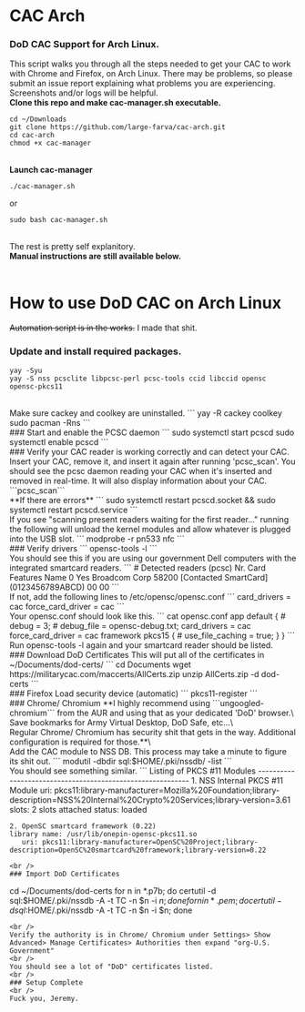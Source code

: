# CAC Arch

### DoD CAC Support for Arch Linux.
This script walks you through all the steps needed to get your CAC to work with Chrome and Firefox, on Arch Linux. There may be problems, so please submit an issue report explaining what problems you are experiencing. Screenshots and/or logs will be helpful.\
**Clone this repo and make cac-manager.sh executable.**
```
cd ~/Downloads
git clone https://github.com/large-farva/cac-arch.git
cd cac-arch
chmod +x cac-manager
```
\
**Launch cac-manager**
```
./cac-manager.sh
```
or
```
sudo bash cac-manager.sh
```
\
The rest is pretty self explanitory.
\
**Manual instructions are still available below.**
<br />
<br />
# How to use DoD CAC on Arch Linux
~~Automation script is in the works.~~ I made that shit.
<br />
### Update and install required packages.
```
yay -Syu
yay -S nss pcsclite libpcsc-perl pcsc-tools ccid libccid opensc opensc-pkcs11
```
<br />
Make sure cackey and coolkey are uninstalled.
```
yay -R cackey coolkey
sudo pacman -Rns
```
<br />
### Start and enable the PCSC daemon
```
sudo systemctl start pcscd
sudo systemctl enable pcscd
```
<br />
### Verify your CAC reader is working correctly and can detect your CAC.
Insert your CAC, remove it, and insert it again after running 'pcsc_scan'. You should see the pcsc daemon reading your CAC when it's inserted and removed in real-time. It will also display information about your CAC.
```pcsc_scan```
<br />
**If there are errors**
```
sudo systemctl restart pcscd.socket && sudo systemctl restart pcscd.service
```
<br />
If you see "scanning present readers waiting for the first reader..." running the following will unload the kernel modules and allow whatever is plugged into the USB slot.
```
modprobe -r pn533 nfc
```
<br />
### Verify drivers
```
opensc-tools -l
```
<br />
You should see this if you are using our government Dell computers with the integrated smartcard readers.
```
# Detected readers (pcsc)
Nr.  Card  Features  Name
0    Yes             Broadcom Corp 58200 [Contacted SmartCard] (0123456789ABCD) 00 00
```
<br />
If not, add the following lines to /etc/opensc/opensc.conf
```
card_drivers = cac
force_card_driver = cac
```
<br />
Your opensc.conf should look like this.
```
    cat opensc.conf
    app default {
        # debug = 3;
        # debug_file = opensc-debug.txt;
        card_drivers = cac
        force_card_driver = cac
        framework pkcs15 {	
        # use_file_caching = true;
        }
    }
```
<br />
Run opensc-tools -l again and your smartcard reader should be listed.
<br />
### Download DoD Certificates
This will put all of the certificates in ~/Documents/dod-certs/
```
cd Documents
wget https://militarycac.com/maccerts/AllCerts.zip
unzip AllCerts.zip -d dod-certs
```
<br />
### Firefox
Load security device (automatic)
```
pkcs11-register
```
<br />
### Chrome/ Chromium
**I highly recommend using ```ungoogled-chromium``` from the AUR and using that as your dedicated 'DoD' browser.\
<br />
Save bookmarks for Army Virtual Desktop, DoD Safe, etc...\
<br />
Regular Chrome/ Chromium has security shit that gets in the way. Additional configuration is required for those.**\
<br />
Add the CAC module to NSS DB.
This process may take a minute to figure its shit out.
```
modutil -dbdir sql:$HOME/.pki/nssdb/ -list
```
<br />
You should see something similar.
```
    Listing of PKCS #11 Modules
    -----------------------------------------------------------
    1. NSS Internal PKCS #11 Module
   	   uri: pkcs11:library-manufacturer=Mozilla%20Foundation;library-description=NSS%20Internal%20Crypto%20Services;library-version=3.61
   	 slots: 2 slots attached
   	status: loaded


    2. OpenSC smartcard framework (0.22)
	library name: /usr/lib/onepin-opensc-pkcs11.so
	   uri: pkcs11:library-manufacturer=OpenSC%20Project;library-description=OpenSC%20smartcard%20framework;library-version=0.22
```
<br />
### Import DoD Certificates
```
cd ~/Documents/dod-certs
for n in *.p7b; do certutil -d sql:$HOME/.pki/nssdb -A -t TC -n $n -i $n; done
for n in *.pem; do certutil -d sql:$HOME/.pki/nssdb -A -t TC -n $n -i $n; done
```
<br />
Verify the authority is in Chrome/ Chromium under Settings> Show Advanced> Manage Certificates> Authorities then expand "org-U.S. Government"
<br />
You should see a lot of "DoD" certificates listed.
<br />
### Setup Complete
<br />
Fuck you, Jeremy.
